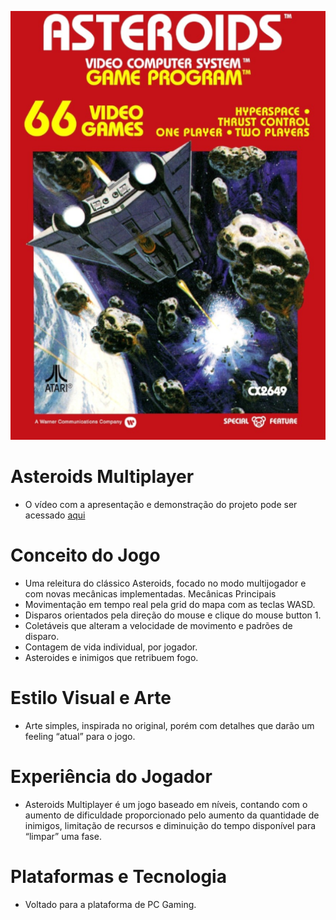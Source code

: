 ![CoverImageAsteroids](Asteroids.png "Title")


# Asteroids Multiplayer
- O vídeo com a apresentação e demonstração do projeto pode ser acessado [aqui](https://drive.google.com/file/d/10l_oXcLEbgqXETMdeheEE4_Wi1Gua6mT/view?usp=sharing)

# Conceito do Jogo
- Uma releitura do clássico Asteroids, focado no modo multijogador e com novas
mecânicas implementadas.
Mecânicas Principais
- Movimentação em tempo real pela grid do mapa com as teclas WASD.
- Disparos orientados pela direção do mouse e clique do mouse button 1.
- Coletáveis que alteram a velocidade de movimento e padrões de disparo.
- Contagem de vida individual, por jogador.
- Asteroides e inimigos que retribuem fogo.

# Estilo Visual e Arte
- Arte simples, inspirada no original, porém com detalhes que darão um feeling
“atual” para o jogo.

# Experiência do Jogador
- Asteroids Multiplayer é um jogo baseado em níveis, contando com o aumento de
dificuldade proporcionado pelo aumento da quantidade de inimigos, limitação de
recursos e diminuição do tempo disponível para “limpar” uma fase.

# Plataformas e Tecnologia
- Voltado para a plataforma de PC Gaming.
